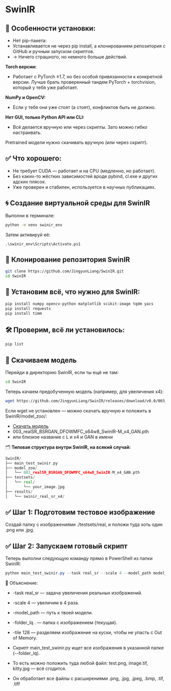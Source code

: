 # SwinIR

## 🚧 Особенности установки:
- Нет pip-пакета:
- Устанавливается не через pip install, а клонированием репозитория с GitHub и ручным запуском скриптов.
- → Ничего страшного, но немного больше действий.

**Torch версии:**
- Работает с PyTorch ≥1.7, но без особой привязанности к конкретной версии. Лучше брать проверенный тандем PyTorch + torchvision, который у тебя уже работает.

**NumPy и OpenCV:**
- Если у тебя они уже стоят (а стоят), конфликтов быть не должно.

**Нет GUI, только Python API или CLI:**
- Всё делается вручную или через скрипты. Зато можно гибко настраивать.

Pretrained модели нужно скачивать вручную (или через скрипт).

## ✅ Что хорошего:
- Не требует CUDA — работает и на CPU (медленно, но работает).
- Без каких-то жёстких зависимостей вроде pybind, cl.exe и других адских плясок.
- Уже проверен и стабилен, используется в научных публикациях.

## 🌀 Создание виртуальной среды для SwinIR
Выполни в терминале:

```bash
python -m venv swinir_env
```
Затем активируй её:

```
.\swinir_env\Scripts\Activate.ps1
```

## 🔧 Клонирование репозитория SwinIR

```bash
git clone https://github.com/JingyunLiang/SwinIR.git
cd SwinIR
```
## 🔧 Установим всё, что нужно для SwinIR:
```bash
pip install numpy opencv-python matplotlib scikit-image tqdm yacs
pip install requests
pip install timm
```

## 🛠 Проверим, всё ли установилось:
```bash
pip list
```

## 🧪 Скачиваем модель
Перейди в директорию SwinIR, если ты ещё не там:

```bash
cd SwinIR
```
Теперь качаем предобученную модель (например, для увеличения x4):

```bash
wget https://github.com/JingyunLiang/SwinIR/releases/download/v0.0/003_realSR_BSRGAN_DFOWMFC_s64w8_SwinIR-M_x4_GAN.pth -P model_zoo
```

Если wget не установлен — можно скачать вручную и положить в SwinIR/model_zoo/:
- [Скачать модель ](https://github.com/JingyunLiang/SwinIR/releases)
- 003_realSR_BSRGAN_DFOWMFC_s64w8_SwinIR-M_x4_GAN.pth
- или близкое название с L и x4 и GAN в имени

🗂 **Типовая структура внутри SwinIR, на всякий случай:**

```go
SwinIR/
├── main_test_swinir.py
├── model_zoo/
│   └── 003_realSR_BSRGAN_DFOWMFC_s64w8_SwinIR-M_x4_GAN.pth
├── testsets/
│   └── real/
│       └── your_image.jpg
├── results/
│   └── swinir_real_sr_x4/
```


## ✅ Шаг 1: Подготовим тестовое изображение

Создай папку с изображениями ./testsets/real, и положи туда хоть один .png или .jpg.

## ✅ Шаг 2: Запускаем готовый скрипт
Теперь выполни следующую команду прямо в PowerShell из папки SwinIR:

```powershell
python main_test_swinir.py --task real_sr --scale 4 --model_path model_zoo/003_realSR_BSRGAN_DFOWMFC_s64w8_SwinIR-L_x4_GAN.pth --folder_lq testsets/real_sr --tile 128 --tile_overlap 32 --large_model
```
🧠 Объяснение:
- -task real_sr — задача увеличения реальных изображений.
- -scale 4 — увеличим в 4 раза.
- -model_path — путь к твоей модели.
- -folder_lq . — папка с изображением (текущая).
- -tile 128 — разделяем изображение на куски, чтобы не упасть с Out of Memory.

- Скрипт main_test_swinir.py ищет все изображения в указанной папке (--folder_lq).
- То есть можно положить туда любой файл: test.png, image.tif, kitty.jpg — всё сгодится.
- Он обработает все файлы с расширениями .png, .jpg, .jpeg, .bmp, .tif, .tiff





